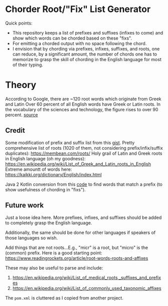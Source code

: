 # Chorder Root/"Fix" List Generator
Quick points:
- This repository keeps a list of prefixes and suffixes (infixes to come) and show which words can be chorded based on 
  these "fixs".
- For emitting a chorded output with no space following the chord.
- I envision that by chording via prefixes, infixes, suffixes, and roots, one can reduce, by a significant amount, the number of 
  chords one has to memorize to grasp the skill of chording in the English language for most of their typing.

# Theory
According to Google, there are ~120 root words which originate from Greek and Latin
Over 60 percent of all English words have Greek or Latin roots. In the vocabulary of the sciences and technology, the figure rises to over 90 percent. [source](https://www.dictionary.com/e/word-origins)

## Credit
Some modification of prefix and suffix list from this [gist](https://gist.github.com/kevinflo/5cfe332a7eb2239a6da6).
Pretty comprehensive list of roots (1020 of them, not considering prefix/infix/suffix duplicates): https://membean.com/roots/
Holy grail of Latin and Greek roots in English language (oh my goodness): https://en.wikipedia.org/wiki/List_of_Greek_and_Latin_roots_in_English
Extreme amountt of words here: https://kaikki.org/dictionary/English/index.html

Java 2 Kotlin conversion from this [code](https://github.com/javiermartinezruiz/SearchPrefixInDictionary/blob/master/src/com/company/Main.java) 
to find words that match a prefix (to show usefulness of chording in "fixs").
## Future work 
Just a loose idea here. More prefixes, infixes, and suffixes should be added to completely grasp the English language.

Additionally, the same should be done for other languages if speakers of those languages so wish.

Add things that are not roots...E.g., "micr" is a root, but "micro" is the (common) prefix. Here is a good starting point:
https://www.readingrockets.org/article/root-words-roots-and-affixes

These may also be useful to parse and include: 
1) https://en.wikipedia.org/wiki/List_of_medical_roots,_suffixes_and_prefixes
2) https://en.wikipedia.org/wiki/List_of_commonly_used_taxonomic_affixes

The `pom.xml` is cluttered as I copied from another project.
